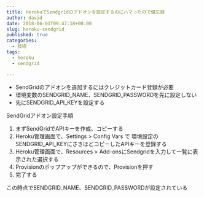 ```yaml
---
title: HerokuでSendgridのアドオンを設定するのにハマったので備忘録
author: david
date: 2018-06-01T09:47:18+00:00
slug: heroku-sendgrid
published: true
categories:
  - 技術
tags:
  - heroku
  - sendgrid

---
```

  * SendGridのアドオンを追加するにはクレジットカード登録が必要
  * 環境変数のSENDGRID\_NAME、SENDGRID\_PASSWORDを先に設定しない
  * 先にSENDGRID\_API\_KEYを設定する

SendGridアドオン設定手順

  1. まずSendGridでAPIキーを作成、コピーする
  2. Heroku管理画面で、Settings > Config Vars で 環境設定のSENDGRID\_API\_KEYにさきほどコピーしたAPIキーを登録する
  3. Heroku管理画面で、Resources > Add-onsにSendgridを入力して一覧に表示された選択する
  4. Provisionのポップアップができるので、Provisionを押す
  5. 完了する

この時点でSENDGRID\_NAME、SENDGRID\_PASSWORDが設定されている